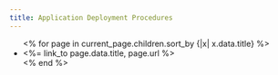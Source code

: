 ```yaml
---
title: Application Deployment Procedures
---
```


<ul>
  <% for page in current_page.children.sort_by {|x| x.data.title} %>
    <li><%= link_to page.data.title, page.url %></li>
  <% end %>
</ul>
